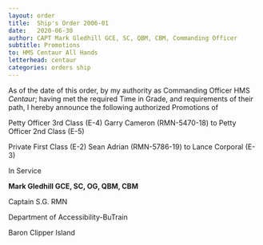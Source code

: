 ```yaml
---
layout: order
title:  Ship's Order 2006-01
date:   2020-06-30
author: CAPT Mark Gledhill GCE, SC, QBM, CBM, Commanding Officer
subtitle: Promotions
to: HMS Centaur All Hands
letterhead: centaur
categories: orders ship
---
```

As of the date of this order, by my authority as Commanding Officer HMS *Centaur*; having met the required Time in Grade, and requirements of their path, I hereby announce the following authorized Promotions of

Petty Officer 3rd Class (E-4) Garry Cameron (RMN-5470-18) to Petty Officer 2nd Class (E-5)

Private First Class (E-2) Sean Adrian (RMN-5786-19) to Lance Corporal (E-3)

In Service

**Mark Gledhill GCE, SC, OG, QBM, CBM**

Captain S.G. RMN

Department of Accessibility-BuTrain

Baron Clipper Island
